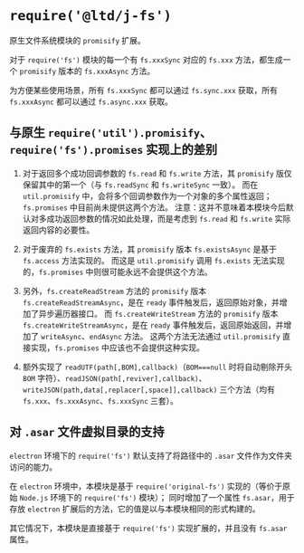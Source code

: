 # `require('@ltd/j-fs')`

原生文件系统模块的 `promisify` 扩展。

对于 `require('fs')` 模块的每一个有 `fs.xxxSync` 对应的 `fs.xxx` 方法，都生成一个 `promisify` 版本的 `fs.xxxAsync` 方法。

为方便某些使用场景，所有 `fs.xxxSync` 都可以通过 `fs.sync.xxx` 获取，所有 `fs.xxxAsync` 都可以通过 `fs.async.xxx` 获取。

## 与原生 `require('util').promisify`、`require('fs').promises` 实现上的差别

1.  对于返回多个成功回调参数的 `fs.read` 和 `fs.write` 方法，其 `promisify` 版仅保留其中的第一个（与 `fs.readSync` 和 `fs.writeSync` 一致）。
    而在 `util.promisify` 中，会将多个回调参数作为一个对象的多个属性返回；`fs.promises` 中目前尚未提供这两个方法。
    注意：这并不意味着本模块今后默认对多成功返回参数的情况如此处理，而是考虑到 `fs.read` 和 `fs.write` 实际返回内容的必要性。

2.  对于废弃的 `fs.exists` 方法，其 `promisify` 版本 `fs.existsAsync` 是基于 `fs.access` 方法实现的。
    而这是 `util.promisify` 调用 `fs.exists` 无法实现的，`fs.promises` 中则很可能永远不会提供这个方法。

3.  另外，`fs.createReadStream` 方法的 `promisify` 版本 `fs.createReadStreamAsync`，是在 `ready` 事件触发后，返回原始对象，并增加了异步遍历器接口。
    而 `fs.createWriteStream` 方法的 `promisify` 版本 `fs.createWriteStreamAsync`，是在 `ready` 事件触发后，返回原始返回，并增加了 `writeAsync`、`endAsync` 方法。
    这两个方法无法通过 `util.promisify` 直接实现，`fs.promises` 中应该也不会提供这种实现。

4.  额外实现了 `readUTF(path[,BOM],callback)`（`BOM===null` 时将自动剔除开头 `BOM` 字符）、`readJSON(path[,reviver],callback)`、`writeJSON(path,data[,replacer[,space]],callback)` 三个方法（均有 `fs.xxx`、`fs.xxxAsync`、`fs.xxxSync` 三套）。

## 对 `.asar` 文件虚拟目录的支持

`electron` 环境下的 `require('fs')` 默认支持了将路径中的 `.asar` 文件作为文件夹访问的能力。

在 `electron` 环境中，本模块是基于 `require('original-fs')` 实现的（等价于原始 `Node.js` 环境下的 `require('fs')` 模块）；
同时增加了一个属性 `fs.asar`，用于存放 `electron` 扩展后的方法，它的值是以与本模块相同的形式构建的。

其它情况下，本模块是直接基于 `require('fs')` 实现扩展的，并且没有 `fs.asar` 属性。
